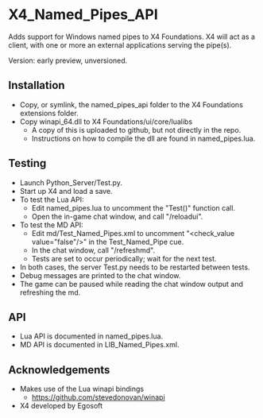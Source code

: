 # X4_Named_Pipes_API
Adds support for Windows named pipes to X4 Foundations.
X4 will act as a client, with one or more an external applications serving the pipe(s).

Version: early preview, unversioned.

Installation
------------
* Copy, or symlink, the named_pipes_api folder to the X4 Foundations extensions folder.
* Copy winapi_64.dll to X4 Foundations/ui/core/lualibs
  - A copy of this is uploaded to github, but not directly in the repo.
  - Instructions on how to compile the dll are found in named_pipes.lua.

Testing
-------
* Launch Python_Server/Test.py.
* Start up X4 and load a save.
* To test the Lua API:
  - Edit named_pipes.lua to uncomment the "Test()" function call.
  - Open the in-game chat window, and call "/reloadui".
* To test the MD API:
  - Edit md/Test_Named_Pipes.xml to uncomment "<check_value value="false"/>" in the Test_Named_Pipe cue.
  - In the chat window, call "/refreshmd".
  - Tests are set to occur periodically; wait for the next test.
* In both cases, the server Test.py needs to be restarted between tests.
* Debug messages are printed to the chat window.
* The game can be paused while reading the chat window output and refreshing the md.

API
---
* Lua API is documented in named_pipes.lua.
* MD API is documented in LIB_Named_Pipes.xml.

Acknowledgements
----------------
* Makes use of the Lua winapi bindings
  - https://github.com/stevedonovan/winapi
* X4 developed by Egosoft